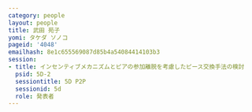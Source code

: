 ```yaml
---
category: people
layout: people
title: 武田 苑子
yomi: タケダ ソノコ
pageid: '4048'
emailhash: 8e1c655569087d85b4a54084414103b3
session:
- title: インセンティブメカニズムとピアの参加離脱を考慮したピース交換手法の検討
  psid: 5D-2
  sessiontitle: 5D P2P
  sessionid: 5d
  role: 発表者
---
```

